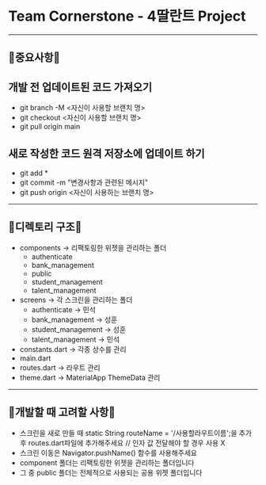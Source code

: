 # Team Cornerstone - 4딸란트 Project
---
## 🚨중요사항🚨

## 개발 전 업데이트된 코드 가져오기
+ git branch -M <자신이 사용할 브랜치 명>
+ git checkout <자신이 사용할 브랜치 명>
+ git pull origin main

## 새로 작성한 코드 원격 저장소에 업데이트 하기
+ git add *
+ git commit -m "변경사항과 관련된 메시지"
+ git push origin <자신이 사용하는 브랜치 명>
---
## 🚨디렉토리 구조🚨
+ components -> 리팩토링한 위젯을 관리하는 폴더
  + authenticate
  + bank_management
  + public
  + student_management
  + talent_management
+ screens -> 각 스크린을 관리하는 폴더
  + authenticate -> 민석
  + bank_management -> 성훈
  + student_management -> 성훈
  + talent_management -> 민석
+ constants.dart -> 각종 상수를 관리
+ main.dart
+ routes.dart -> 라우트 관리
+ theme.dart -> MaterialApp ThemeData 관리
---
## 🚨개발할 때 고려할 사항🚨
+ 스크린을 새로 만들 때 static String routeName = '/사용할라우트이름';을 추가 후 routes.dart파일에 추가해주세요 // 인자 값 전달해야 할 경우 사용 X 
+ 스크린 이동은 Navigator.pushName() 함수를 사용해주세요
+ component 폴더는 리팩토링한 위젯을 관리하는 폴더입니다
+ 그 중 public 폴더는 전체적으로 사용되는 공용 위젯 폴더입니다

